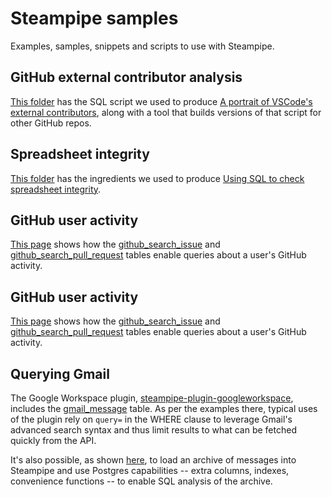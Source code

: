 # Steampipe samples

Examples, samples, snippets and scripts to use with Steampipe.

## GitHub external contributor analysis

[This folder](./github-external-contributor-analysis/) has the SQL script we used to produce [A portrait of VSCode's external contributors](https://steampipe.io/blog/vscode-analysis), along with a tool that builds versions of that script for other GitHub repos. 

## Spreadsheet integrity

[This folder](./spreadsheet-integrity) has the ingredients we used to produce [Using SQL to check spreadsheet integrity](https://steampipe.io/blog/spreadsheet-integrity).

## GitHub user activity

[This page](./github_activity/README.md) shows how the [github_search_issue](https://hub.steampipe.io/plugins/turbot/github/tables/github_search_issue) and [github_search_pull_request](https://hub.steampipe.io/plugins/turbot/github/tables/github_search_pull_request) tables enable queries about a user's GitHub activity.

## GitHub user activity

[This page](./github_activity/README.md) shows how the [github_search_issue](https://hub.steampipe.io/plugins/turbot/github/tables/github_search_issue) and [github_search_pull_request](https://hub.steampipe.io/plugins/turbot/github/tables/github_search_pull_request) tables enable queries about a user's GitHub activity.

## Querying Gmail

The Google Workspace plugin,  [steampipe-plugin-googleworkspace](https://hub.steampipe.io/plugins/turbot/googleworkspace), includes the [gmail_message](https://hub.steampipe.io/plugins/turbot/googleworkspace/tables/googleworkspace_gmail_message) table. As per the examples there, typical uses of the plugin rely on `query=` in the WHERE clause to leverage Gmail's advanced search syntax and thus limit results to what can be fetched quickly from the API. 

It's also possible, as shown [here](./gmail/README.md), to load an archive of messages into Steampipe and use Postgres capabilities -- extra columns, indexes, convenience functions -- to enable SQL analysis of the archive.